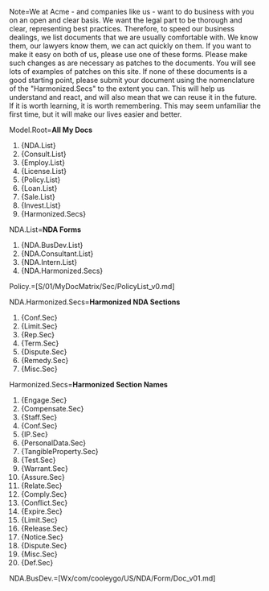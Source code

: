 Note=We at Acme - and companies like us - want to do business with you on an open and clear basis.  We want the legal part to be thorough and clear, representing best practices.  Therefore, to speed our business dealings, we list documents that we are usually comfortable with.  We know them, our lawyers know them, we can act quickly on them.  If you want to make it easy on both of us, please use one of these forms.  Please make such changes as are necessary as patches to the documents.  You will see lots of examples of patches on this site.  If none of these documents is a good starting point, please submit your document using the nomenclature of the "Harmonized.Secs" to the extent you can.  This will help us understand and react, and will also mean that we can reuse it in the future.  If it is worth learning, it is worth remembering.  This may seem unfamiliar the first time, but it will make our lives easier and better. 

Model.Root=<b>All My Docs</b><ol><li>{NDA.List}<li>{Consult.List}<li>{Employ.List}<li>{License.List}<li>{Policy.List}<li>{Loan.List}<li>{Sale.List}<li>{Invest.List}<li>{Harmonized.Secs}</ol>

NDA.List=<b>NDA Forms</b><ol><li>{NDA.BusDev.List}<li>{NDA.Consultant.List}<li>{NDA.Intern.List}<li>{NDA.Harmonized.Secs}</ol>

Policy.=[S/01/MyDocMatrix/Sec/PolicyList_v0.md]

NDA.Harmonized.Secs=<b>Harmonized NDA Sections</b><ol><li>{Conf.Sec}<li>{Limit.Sec}<li>{Rep.Sec}<li>{Term.Sec}<li>{Dispute.Sec}<li>{Remedy.Sec}<li>{Misc.Sec}</ol>


Harmonized.Secs=<b>Harmonized Section Names</b><ol><li>{Engage.Sec}<li>{Compensate.Sec}<li>{Staff.Sec}<li>{Conf.Sec}<li>{IP.Sec}<li>{PersonalData.Sec}<li>{TangibleProperty.Sec}<li>{Test.Sec}<li>{Warrant.Sec}<li>{Assure.Sec}<li>{Relate.Sec}<li>{Comply.Sec}<li>{Conflict.Sec}<li>{Expire.Sec}<li>{Limit.Sec}<li>{Release.Sec}<li>{Notice.Sec}<li>{Dispute.Sec}<li>{Misc.Sec}<li>{Def.Sec}</ol>  

NDA.BusDev.=[Wx/com/cooleygo/US/NDA/Form/Doc_v01.md]